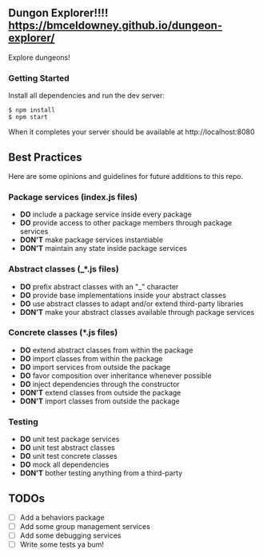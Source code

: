 Dungon Explorer!!!!
https://bmceldowney.github.io/dungeon-explorer/
--
Explore dungeons!

### Getting Started
Install all dependencies and run the dev server:
```
$ npm install
$ npm start
```
When it completes your server should be available at http://localhost:8080

Best Practices
--
Here are some opinions and guidelines for future additions to this repo.

### Package services (index.js files)
* **DO** include a package service inside every package
* **DO** provide access to other package members through package services
* **DON'T** make package services instantiable
* **DON'T** maintain any state inside package services

### Abstract classes (_*.js files)
* **DO** prefix abstract classes with an "_" character
* **DO** provide base implementations inside your abstract classes
* **DO** use abstract classes to adapt and/or extend third-party libraries
* **DON'T** make your abstract classes available through package services

### Concrete classes (*.js files)
* **DO** extend abstract classes from within the package
* **DO** import classes from within the package
* **DO** import services from outside the package
* **DO** favor composition over inheritance whenever possible
* **DO** inject dependencies through the constructor
* **DON'T** extend classes from outside the package
* **DON'T** import classes from outside the package

### Testing
* **DO** unit test package services
* **DO** unit test abstract classes
* **DO** unit test concrete classes
* **DO** mock all dependencies
* **DON'T** bother testing anything from a third-party

TODOs
--
* [ ] Add a behaviors package
* [ ] Add some group management services
* [ ] Add some debugging services
* [ ] Write some tests ya bum!
